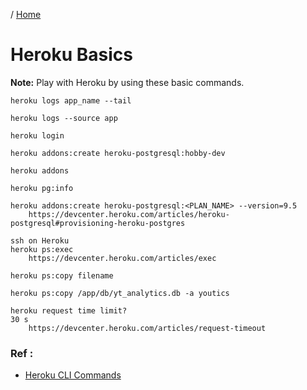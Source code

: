 / [Home](index.md)

# Heroku Basics

**Note:** Play with Heroku by using these basic commands.




```
heroku logs app_name --tail

heroku logs --source app

heroku login

heroku addons:create heroku-postgresql:hobby-dev

heroku addons

heroku pg:info

heroku addons:create heroku-postgresql:<PLAN_NAME> --version=9.5
	https://devcenter.heroku.com/articles/heroku-postgresql#provisioning-heroku-postgres
	
ssh on Heroku
heroku ps:exec
	https://devcenter.heroku.com/articles/exec
	
heroku ps:copy filename

heroku ps:copy /app/db/yt_analytics.db -a youtics

heroku request time limit?
30 s
	https://devcenter.heroku.com/articles/request-timeout

```

### Ref :

  * [Heroku CLI Commands](https://devcenter.heroku.com/articles/heroku-cli-commands)

